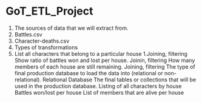 # GoT_ETL_Project

1. The sources of data that we will extract from. 
  1. Battles.csv
  2. Character-deaths.csv
2. Types of transformations
  1. List all characters that belong to a particular house
    1.Joining, filtering
Show ratio of battles won and lost per house.
Joinin, filtering
How many members of each house are still remaining.
Joining, filtering
The type of final production database to load the data into (relational or non-relational).
Relational Database
The final tables or collections that will be used in the production database.
Listing of all characters by house
Battles won/lost per house
List of members that are alive per house
